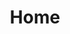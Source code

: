 ---
layout: home

title: Home
titleTemplate: Plantbeta

hero: 
  name: Plantbeta
  text: The elements of Planting
  tagline: Simple, powerful, and fast. Meet the modern SSG framework you've always wanted.
  actions:
    - theme: brand
      text: Get Started
      link: /introduction.md

features:
  - icon: 🌲
    title: Plant Better Quality 
    details: 
  - icon: 🤑
    title: Plant Faster 
    details: Make more Money!
  - icon: 😊
    title: 
    details: 
---